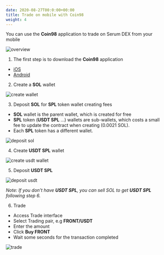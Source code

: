 ```yaml
---
date: 2020-08-27T00:0:00+00:00
title: Trade on mobile with Coin98
weight: 4
---
```


You can use the **Coin98** application to trade on Serum DEX from your mobile

![overview](/images/articles/serum-dex/trade-mobile/coin98-overview.jpeg?classes=shadow&width=30pc)

1. The first step is to download the **Coin98** application

- [iOS](https://ios.coin98.app)
- [Android](https://android.coin98.app)

2. Create a **SOL** wallet

![create wallet](/images/articles/serum-dex/trade-mobile/create-wallet.jpeg?classes=shadow&width=30pc)

3. Deposit **SOL** for **SPL** token wallet creating fees

- **SOL** wallet is the parent wallet, which is created for free
- **SPL** token (**USDT SPL** …) wallets are sub-wallets, which costs a small fee to update the contract when creating (0.0021 SOL).
- Each **SPL** token has a different wallet.

![deposit sol](/images/articles/serum-dex/trade-mobile/deposit.jpeg?classes=shadow&width=30pc)

4. Create **USDT SPL** wallet

![create usdt wallet](/images/articles/serum-dex/trade-mobile/create-usdt-wallet.jpeg?classes=shadow&width=30pc)

5. Deposit **USDT SPL**

![deposit usdt](/images/articles/serum-dex/trade-mobile/deposit-usdt.jpeg?classes=shadow&width=30pc)

_Note: If you don’t have **USDT SPL**, you can sell SOL to get **USDT SPL** following step 6._

6. Trade

- Access Trade interface
- Select Trading pair, e.g **FRONT/USDT**
- Enter the amount
- Click **Buy FRONT**
- Wait some seconds for the transaction completed

![trade](/images/articles/serum-dex/trade-mobile/trade.jpeg?classes=shadow&width=30pc)
